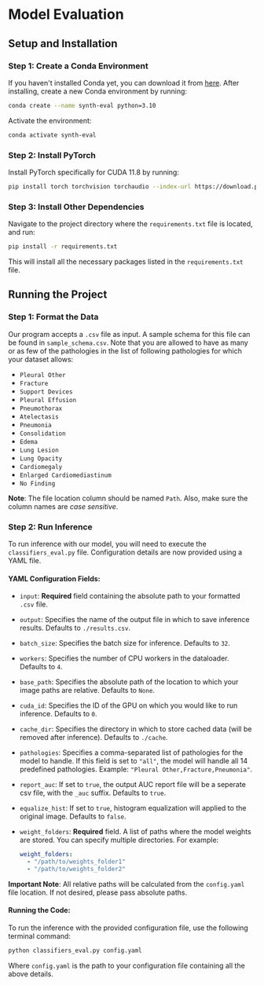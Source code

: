# Model Evaluation

## Setup and Installation

### Step 1: Create a Conda Environment

If you haven't installed Conda yet, you can download it from [here](https://docs.anaconda.com/anaconda/install/). After installing, create a new Conda environment by running:

```bash
conda create --name synth-eval python=3.10
```

Activate the environment:

```bash
conda activate synth-eval
```

### Step 2: Install PyTorch

Install PyTorch specifically for CUDA 11.8 by running:

```bash
pip install torch torchvision torchaudio --index-url https://download.pytorch.org/whl/cu118
```

### Step 3: Install Other Dependencies

Navigate to the project directory where the `requirements.txt` file is located, and run:

```bash
pip install -r requirements.txt
```

This will install all the necessary packages listed in the `requirements.txt` file.

## Running the Project

### Step 1: Format the Data
Our program accepts a `.csv` file as input. A sample schema for this file can be found in `sample_schema.csv`. Note that you are allowed to have as many or as few of the pathologies in the list of following pathologies for which your dataset allows:
* `Pleural Other`
* `Fracture`
* `Support Devices`
* `Pleural Effusion`
* `Pneumothorax`
* `Atelectasis`
* `Pneumonia`
* `Consolidation`
* `Edema`
* `Lung Lesion`
* `Lung Opacity`
* `Cardiomegaly`
* `Enlarged Cardiomediastinum`
* `No Finding`

**Note**: The file location column should be named `Path`. Also, make sure the column names are *case sensitive*.

### Step 2: Run Inference

To run inference with our model, you will need to execute the `classifiers_eval.py` file. Configuration details are now provided using a YAML file.

#### YAML Configuration Fields:

* `input`: **Required** field containing the absolute path to your formatted `.csv` file.

* `output`: Specifies the name of the output file in which to save inference results. Defaults to `./results.csv`.

* `batch_size`: Specifies the batch size for inference. Defaults to `32`.

* `workers`: Specifies the number of CPU workers in the dataloader. Defaults to `4`.

* `base_path`: Specifies the absolute path of the location to which your image paths are relative. Defaults to `None`.

* `cuda_id`: Specifies the ID of the GPU on which you would like to run inference. Defaults to `0`.

* `cache_dir`: Specifies the directory in which to store cached data (will be removed after inference). Defaults to `./cache`.

* `pathologies`: Specifies a comma-separated list of pathologies for the model to handle. If this field is set to `"all"`, the model will handle all 14 predefined pathologies. Example: `"Pleural Other,Fracture,Pneumonia"`.

* `report_auc`: If set to `true`, the output AUC report file will be a seperate csv file, with the `_auc` suffix. Defaults to `true`.

* `equalize_hist`: If set to `true`, histogram equalization will applied to the original image. Defaults to `false`.

* `weight_folders`: **Required** field. A list of paths where the model weights are stored. You can specify multiple directories. For example:
    ```yaml
    weight_folders:
      - "/path/to/weights_folder1"
      - "/path/to/weights_folder2"
    ```

**Important Note**: All relative paths will be calculated from the `config.yaml` file location. If not desired, please pass absolute paths.

#### Running the Code:

To run the inference with the provided configuration file, use the following terminal command:

```bash
python classifiers_eval.py config.yaml
```

Where `config.yaml` is the path to your configuration file containing all the above details.